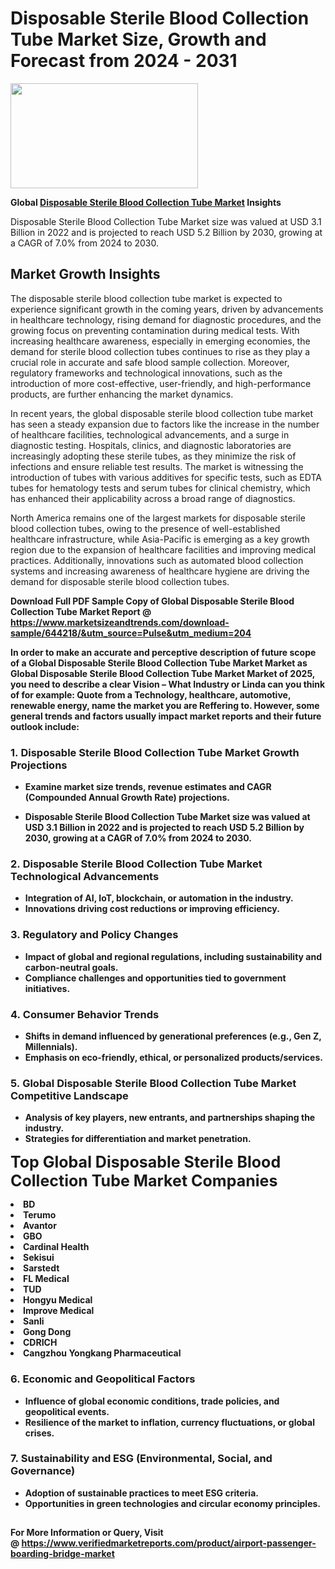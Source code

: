 <H1>Disposable Sterile Blood Collection Tube Market Size, Growth and Forecast from 2024 - 2031</H1><img class="aligncenter size-medium wp-image-584254" src="https://thirdeyenews.in/wp-content/uploads/2024/09/Global-Market-Research-300x168.jpeg" alt="" width="300" height="168" /><p><strong>Global&nbsp;<a href="https://www.marketsizeandtrends.com/download-sample/644218/&amp;utm_source=Pulse&amp;utm_medium=204">Disposable Sterile Blood Collection Tube Market</a> Insights</strong></p><p>Disposable Sterile Blood Collection Tube Market size was valued at USD 3.1 Billion in 2022 and is projected to reach USD 5.2 Billion by 2030, growing at a CAGR of 7.0% from 2024 to 2030.</p><p><h2>Market Growth Insights</h2> <p>The disposable sterile blood collection tube market is expected to experience significant growth in the coming years, driven by advancements in healthcare technology, rising demand for diagnostic procedures, and the growing focus on preventing contamination during medical tests. With increasing healthcare awareness, especially in emerging economies, the demand for sterile blood collection tubes continues to rise as they play a crucial role in accurate and safe blood sample collection. Moreover, regulatory frameworks and technological innovations, such as the introduction of more cost-effective, user-friendly, and high-performance products, are further enhancing the market dynamics.</p> <p><strong></strong></p> <p>In recent years, the global disposable sterile blood collection tube market has seen a steady expansion due to factors like the increase in the number of healthcare facilities, technological advancements, and a surge in diagnostic testing. Hospitals, clinics, and diagnostic laboratories are increasingly adopting these sterile tubes, as they minimize the risk of infections and ensure reliable test results. The market is witnessing the introduction of tubes with various additives for specific tests, such as EDTA tubes for hematology tests and serum tubes for clinical chemistry, which has enhanced their applicability across a broad range of diagnostics.</p> <p>North America remains one of the largest markets for disposable sterile blood collection tubes, owing to the presence of well-established healthcare infrastructure, while Asia-Pacific is emerging as a key growth region due to the expansion of healthcare facilities and improving medical practices. Additionally, innovations such as automated blood collection systems and increasing awareness of healthcare hygiene are driving the demand for disposable sterile blood collection tubes.</p> <p><strong></p><p><span class=""><strong>Download Full PDF Sample Copy of Global Disposable Sterile Blood Collection Tube Market Report</strong> @ <a href="https://www.marketsizeandtrends.com/download-sample/644218/&amp;utm_source=Pulse&amp;utm_medium=204" target="_blank">https://www.marketsizeandtrends.com/download-sample/644218/&amp;utm_source=Pulse&amp;utm_medium=204</a></span></p><p>In order to make an accurate and perceptive description of future scope of a Global&nbsp;Disposable Sterile Blood Collection Tube Market Market as Global&nbsp;Disposable Sterile Blood Collection Tube Market Market of 2025, you need to describe a clear Vision &ndash; What Industry or Linda can you think of for example: Quote from a Technology, healthcare, automotive, renewable energy, name the market you are Reffering to. However, some general trends and factors usually impact market reports and their future outlook include:</p><h3>1.&nbsp;<strong>Disposable Sterile Blood Collection Tube Market Growth Projections</strong></h3><ul><li>Examine market size trends, revenue estimates and CAGR (Compounded Annual Growth Rate) projections.</li><li><p>Disposable Sterile Blood Collection Tube Market size was valued at USD 3.1 Billion in 2022 and is projected to reach USD 5.2 Billion by 2030, growing at a CAGR of 7.0% from 2024 to 2030.</p></li></ul><h3>2.&nbsp;<strong>Disposable Sterile Blood Collection Tube Market Technological Advancements</strong></h3><ul><li>Integration of AI, IoT, blockchain, or automation in the industry.</li><li>Innovations driving cost reductions or improving efficiency.</li></ul><h3>3.&nbsp;<strong>Regulatory and Policy Changes</strong></h3><ul><li>Impact of global and regional regulations, including sustainability and carbon-neutral goals.</li><li>Compliance challenges and opportunities tied to government initiatives.</li></ul><h3>4.&nbsp;<strong>Consumer Behavior Trends</strong></h3><ul><li>Shifts in demand influenced by generational preferences (e.g., Gen Z, Millennials).</li><li>Emphasis on eco-friendly, ethical, or personalized products/services.</li></ul><h3>5.&nbsp;<strong>Global Disposable Sterile Blood Collection Tube Market Competitive Landscape</strong></h3><ul><li>Analysis of key players, new entrants, and partnerships shaping the industry.</li><li>Strategies for differentiation and market penetration.</li></ul><p data-pm-slice="1 1 []"><span style="color: inherit; font-family: inherit; font-size: 25px;">Top Global Disposable Sterile Blood Collection Tube Market Companies</span></p><div class="" data-test-id=""><p><li>BD</li><li> Terumo</li><li> Avantor</li><li> GBO</li><li> Cardinal Health</li><li> Sekisui</li><li> Sarstedt</li><li> FL Medical</li><li> TUD</li><li> Hongyu Medical</li><li> Improve Medical</li><li> Sanli</li><li> Gong Dong</li><li> CDRICH</li><li> Cangzhou Yongkang Pharmaceutical</li></p></div><h3>6.&nbsp;<strong>Economic and Geopolitical Factors</strong></h3><ul><li>Influence of global economic conditions, trade policies, and geopolitical events.</li><li>Resilience of the market to inflation, currency fluctuations, or global crises.</li></ul><h3>7.&nbsp;<strong>Sustainability and ESG (Environmental, Social, and Governance)</strong></h3><ul><li>Adoption of sustainable practices to meet ESG criteria.</li><li>Opportunities in green technologies and circular economy principles.</li></ul><h2><strong style="font-size: 14px;">For More Information or Query, Visit @&nbsp;</strong><a style="background-color: #ffffff; font-size: 14px;" href="https://www.marketsizeandtrends.com/report/disposable-sterile-blood-collection-tube-market/" target="_blank">https://www.verifiedmarketreports.com/product/airport-passenger-boarding-bridge-market</a></h2>
